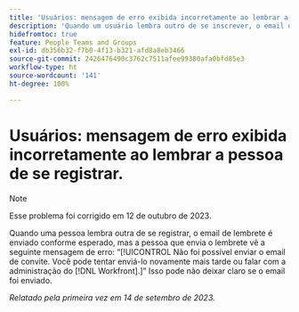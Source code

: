 ```yaml
---
title: 'Usuários: mensagem de erro exibida incorretamente ao lembrar a pessoa de se registrar'
description: 'Quando um usuário lembra outro de se inscrever, o email de lembrete é enviado conforme esperado, mas o usuário que envia o lembrete vê a seguinte mensagem de erro: “Não foi possível enviar o email de convite”. Você pode tentar enviá-lo novamente mais tarde ou falar com seu administrador do Workfront. Isso pode causar dúvida se o email foi enviado ou não.'
hidefromtoc: true
feature: People Teams and Groups
exl-id: db356b32-f7b0-4f13-b321-afd8a8eb3466
source-git-commit: 2426476490c3762c7511afee99380afa0bfd85e3
workflow-type: ht
source-wordcount: '141'
ht-degree: 100%

---
```


# Usuários: mensagem de erro exibida incorretamente ao lembrar a pessoa de se registrar.

>[!NOTE]
>
>Esse problema foi corrigido em 12 de outubro de 2023.

Quando uma pessoa lembra outra de se registrar, o email de lembrete é enviado conforme esperado, mas a pessoa que envia o lembrete vê a seguinte mensagem de erro: “[!UICONTROL Não foi possível enviar o email de convite. Você pode tentar enviá-lo novamente mais tarde ou falar com a administração do [!DNL Workfront].]” Isso pode não deixar claro se o email foi enviado.

_Relatado pela primeira vez em 14 de setembro de 2023._
